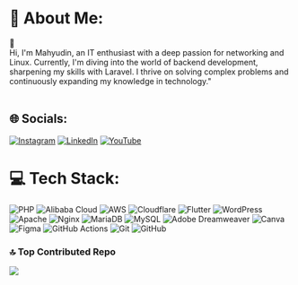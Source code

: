 # 💫 About Me:
🌠<br>Hi, I'm Mahyudin, an IT enthusiast with a deep passion for networking and Linux. Currently, I'm diving into the world of backend development, sharpening my skills with Laravel. I thrive on solving complex problems and continuously expanding my knowledge in technology."<br><br>


## 🌐 Socials:
[![Instagram](https://img.shields.io/badge/Instagram-%23E4405F.svg?logo=Instagram&logoColor=white)](https://instagram.com/mahyudindev) [![LinkedIn](https://img.shields.io/badge/LinkedIn-%230077B5.svg?logo=linkedin&logoColor=white)](https://linkedin.com/in/mahyudin-b63281226) [![YouTube](https://img.shields.io/badge/YouTube-%23FF0000.svg?logo=YouTube&logoColor=white)](https://youtube.com/@it_code) 

# 💻 Tech Stack:
![PHP](https://img.shields.io/badge/php-%23777BB4.svg?style=flat&logo=php&logoColor=white) ![Alibaba Cloud](https://img.shields.io/badge/AlibabaCloud-%23FF6701.svg?style=flat&logo=alibabacloud&logoColor=white) ![AWS](https://img.shields.io/badge/AWS-%23FF9900.svg?style=flat&logo=amazon-aws&logoColor=white) ![Cloudflare](https://img.shields.io/badge/Cloudflare-F38020?style=flat&logo=Cloudflare&logoColor=white) ![Flutter](https://img.shields.io/badge/Flutter-%2302569B.svg?style=flat&logo=Flutter&logoColor=white) ![WordPress](https://img.shields.io/badge/WordPress-%23117AC9.svg?style=flat&logo=WordPress&logoColor=white) ![Apache](https://img.shields.io/badge/apache-%23D42029.svg?style=flat&logo=apache&logoColor=white) ![Nginx](https://img.shields.io/badge/nginx-%23009639.svg?style=flat&logo=nginx&logoColor=white) ![MariaDB](https://img.shields.io/badge/MariaDB-003545?style=flat&logo=mariadb&logoColor=white) ![MySQL](https://img.shields.io/badge/mysql-4479A1.svg?style=flat&logo=mysql&logoColor=white) ![Adobe Dreamweaver](https://img.shields.io/badge/Adobe%20Dreamweaver-FF61F6.svg?style=flat&logo=Adobe%20Dreamweaver&logoColor=white) ![Canva](https://img.shields.io/badge/Canva-%2300C4CC.svg?style=flat&logo=Canva&logoColor=white) ![Figma](https://img.shields.io/badge/figma-%23F24E1E.svg?style=flat&logo=figma&logoColor=white) ![GitHub Actions](https://img.shields.io/badge/github%20actions-%232671E5.svg?style=flat&logo=githubactions&logoColor=white) ![Git](https://img.shields.io/badge/git-%23F05033.svg?style=flat&logo=git&logoColor=white) ![GitHub](https://img.shields.io/badge/github-%23121011.svg?style=flat&logo=github&logoColor=white)


### 🔝 Top Contributed Repo
![](https://github-contributor-stats.vercel.app/api?username=mahyudindev&limit=5&theme=dark&combine_all_yearly_contributions=true)

<!-- Proudly created with GPRM ( https://gprm.itsvg.in ) -->